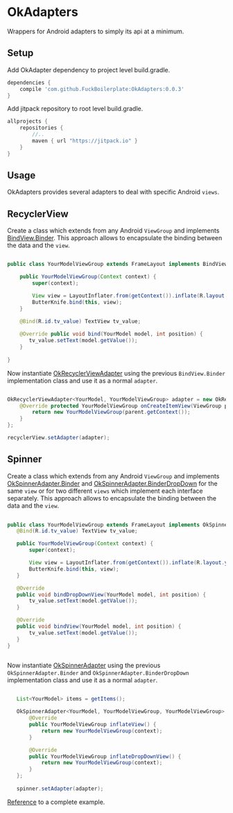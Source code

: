 # OkAdapters
Wrappers for Android adapters to simply its api at a minimum.   

## Setup
Add OkAdapter dependency to project level build.gradle.

```gradle
dependencies {
    compile 'com.github.FuckBoilerplate:OkAdapters:0.0.3'
}
```

Add jitpack repository to root level build.gradle.

```gradle
allprojects {
    repositories {
        //..
        maven { url "https://jitpack.io" }
    }
}

```

## Usage

OkAdapters provides several adapters to deal with specific Android `views`.

## RecyclerView
Create a class which extends from any Android `ViewGroup` and implements [BindView.Binder](https://github.com/FuckBoilerplate/OkAdapters/blob/master/library/src/main/java/library/recycler_view/BindView.java). This approach allows to encapsulate the binding between the data and the `view`.
 
 ```java
 
 public class YourModelViewGroup extends FrameLayout implements BindView.Binder<YourModel> {
 
     public YourModelViewGroup(Context context) {
         super(context);
 
         View view = LayoutInflater.from(getContext()).inflate(R.layout.your_model_view_group, this, true);
         ButterKnife.bind(this, view);
     }
  
     @Bind(R.id.tv_value) TextView tv_value;

     @Override public void bind(YourModel model, int position) {
        tv_value.setText(model.getValue());
     }
     
 }
 
 ```
 
  Now instantiate [OkRecyclerViewAdapter](https://github.com/FuckBoilerplate/OkAdapters/blob/master/library/src/main/java/library/recycler_view/OkRecyclerViewAdapter.java) using the previous `BindView.Binder` implementation class and use it as a normal `adapter`.

 ```java
 
 OkRecyclerViewAdapter<YourModel, YourModelViewGroup> adapter = new OkRecyclerViewAdapter<YourModel, YourModelViewGroup>() {
     @Override protected YourModelViewGroup onCreateItemView(ViewGroup parent, int viewType) {
         return new YourModelViewGroup(parent.getContext());
     }
 };
 
 recyclerView.setAdapter(adapter);
 
  ```
  
## Spinner
Create a class which extends from any Android `ViewGroup` and implements [OkSpinnerAdapter.Binder](https://github.com/FuckBoilerplate/OkAdapters/blob/master/library/src/main/java/library/spinner/OkSpinnerAdapter.java) and [OkSpinnerAdapter.BinderDropDown](https://github.com/FuckBoilerplate/OkAdapters/blob/master/library/src/main/java/library/spinner/OkSpinnerAdapter.java) for the same `view` or for two different `views` which implement each interface separately. This approach allows to encapsulate the binding between the data and the `view`.
 
 ```java
  
public class YourModelViewGroup extends FrameLayout implements OkSpinnerAdapter.Binder<YourModel>, OkSpinnerAdapter.BinderDropDown<YourModel> {
    @Bind(R.id.tv_value) TextView tv_value;

    public YourModelViewGroup(Context context) {
        super(context);

        View view = LayoutInflater.from(getContext()).inflate(R.layout.your_model_view_group, this, true);
        ButterKnife.bind(this, view);
    }

    @Override
    public void bindDropDownView(YourModel model, int position) {
        tv_value.setText(model.getValue());
    }

    @Override
    public void bindView(YourModel model, int position) {
        tv_value.setText(model.getValue());
    }
}
  
  ```
  
  Now instantiate [OkSpinnerAdapter](https://github.com/FuckBoilerplate/OkAdapters/blob/master/library/src/main/java/library/spinner/OkSpinnerAdapter.java) using the previous `OkSpinnerAdapter.Binder` and `OkSpinnerAdapter.BinderDropDown` implementation class and use it as a normal `adapter`.

 ```java 

    List<YourModel> items = getItems();
 
    OkSpinnerAdapter<YourModel, YourModelViewGroup, YourModelViewGroup> adapter = new OkSpinnerAdapter<YourModel, YourModelViewGroup, YourModelViewGroup>(context, items) {
        @Override
        public YourModelViewGroup inflateView() {
            return new YourModelViewGroup(context);
        }

        @Override
        public YourModelViewGroup inflateDropDownView() {
            return new YourModelViewGroup(context);
        }
    };
    
    spinner.setAdapter(adapter);
 
  ```
  
[Reference](https://github.com/FuckBoilerplate/OkAdapters/tree/master/app/src/main/java/app/recycler_view) to a complete example.  

